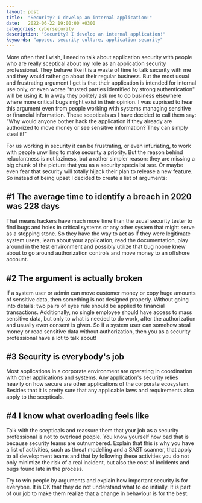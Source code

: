 ```yaml
---
layout: post
title:  "Security? I develop an internal application!"
date:   2022-06-22 19:00:00 +0300
categories: cybersecurity
description: "Security? I develop an internal application!"
keywords: "appsec, security culture, application security"
---
```


More often that I wish, I need to talk about application security with people who are really sceptical about my role as an application security professional. They behave like it is a waste of time to talk security with me and they would rather go about their regular business. But the most usual and frustrating argument I get is that their application is intended for internal use only, or even worse "trusted parties identified by strong authentication" will be using it. In a way they politely ask me to do business elsewhere where more critical bugs might exist in their opinion. I was suprised to hear this argument even from people working with systems managing sensitive or financial information. These scepticals as I have decided to call them say: "Why would anyone bother hack the application if they already are authorized to move money or see sensitive information? They can simply steal it!"

For us working in security it can be frustrating, or even infuriating, to work with people unwilling to make security a priority. But the reason behind reluclantness is not laziness, but a rather simpler reason: they are missing a big chunk of the picture that you as a security specialist see. Or maybe even fear that security will totally hijack their plan to release a new feature. So instead of being upset I decided to create a list of arguments:


## #1 The average time to identify a breach in 2020 was 228 days

That means hackers have much more time than the usual security tester to find bugs and holes in critical systems or any other system that might serve as a stepping stone. So they have the way to act as if they were legitimate system users, learn about your application, read the documentation, play around in the test environment and possibly utilize that bug noone knew about to go around authorization controls and move money to an offshore account.


## #2 The argument is actually broken

If a system user or admin can move customer money or copy huge amounts of sensitive data, then something is not designed properly. Without going into details: two pairs of eyes rule should be applied to financial transactions. Additionally, no single employee should have access to mass sensitive data, but only to what is needed to do work, after the authorization and usually even consent is given. So if a system user can somehow steal money or read sensitive data without authorization, then you as a security professional have a lot to talk about!


## #3 Security is everybody's job

Most applications in a corporate environment are operating in coordination with other applications and systems. Any application's security relies heavily on how secure are other applications of the corporate ecosystem. Besides that it is pretty sure that any applicable laws and requirements also apply to the scepticals.


## #4 I know what overloading feels like

Talk with the scepticals and reassure them that your job as a security professional is not to overload people. You know yourself how bad that is because security teams are outnumbered. Explain that this is why you have a list of activities, such as threat modelling and a SAST scanner, that apply to all development teams and that by following these activities you do not only minimize the risk of a real incident, but also the cost of incidents and bugs found late in the process.

Try to win people by arguments and explain how important security is for everyone. It is OK that they do not understand what to do initially. It is part of our job to make them realize that a change in behaviour is for the best.
